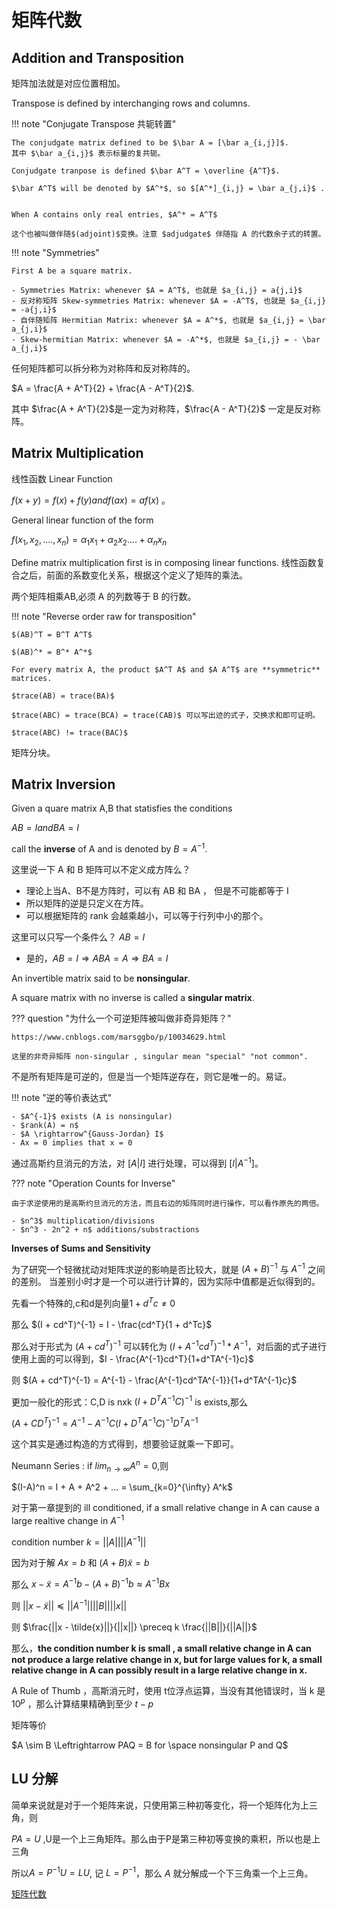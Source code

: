 # 矩阵代数

## Addition and Transposition

矩阵加法就是对应位置相加。


Transpose is defined by interchanging rows and columns.

!!! note "Conjugate Transpose 共轭转置"

    The conjudgate matrix defined to be $\bar A = [\bar a_{i,j}]$.
    其中 $\bar a_{i,j}$ 表示标量的复共轭。

    Conjudgate tranpose is defined $\bar A^T = \overline {A^T}$.
    
    $\bar A^T$ will be denoted by $A^*$, so $[A^*]_{i,j} = \bar a_{j,i}$ . 


    When A contains only real entries, $A^* = A^T$

    这个也被叫做伴随$(adjoint)$变换。注意 $adjudgate$ 伴随指 A 的代数余子式的转置。

!!! note "Symmetries"

    First A be a square matrix.

    - Symmetries Matrix: whenever $A = A^T$, 也就是 $a_{i,j} = a{j,i}$
    - 反对称矩阵 Skew-symmetries Matrix: whenever $A = -A^T$, 也就是 $a_{i,j} = -a{j,i}$
    - 自伴随矩阵 Hermitian Matrix: whenever $A = A^*$, 也就是 $a_{i,j} = \bar a_{j,i}$
    - Skew-hermitian Matrix: whenever $A = -A^*$, 也就是 $a_{i,j} = - \bar a_{j,i}$


任何矩阵都可以拆分称为对称阵和反对称阵的。

$A = \frac{A + A^T}{2} + \frac{A - A^T}{2}$.

其中 $\frac{A + A^T}{2}$是一定为对称阵，$\frac{A - A^T}{2}$ 一定是反对称阵。

## Matrix Multiplication

线性函数 Linear Function

$f(x+y) = f(x) + f(y) and f(ax) = af(x)$ 。

General linear function of the form

$f(x_1,x_2,....,x_n) = \alpha_1 x_1 + \alpha_2 x_2 .... + \alpha_n x_n$

Define matrix multiplication first is in composing linear functions.
线性函数复合之后，前面的系数变化关系，根据这个定义了矩阵的乘法。

两个矩阵相乘AB,必须 A 的列数等于 B 的行数。


!!! note "Reverse order raw for transposition"

    $(AB)^T = B^T A^T$

    $(AB)^* = B^* A^*$

    For every matrix A, the product $A^T A$ and $A A^T$ are **symmetric** matrices.

    $trace(AB) = trace(BA)$

    $trace(ABC) = trace(BCA) = trace(CAB)$ 可以写出迹的式子，交换求和即可证明。

    $trace(ABC) != trace(BAC)$

矩阵分块。

## Matrix Inversion

Given a quare matrix A,B that statisfies the conditions 

$AB = I and BA = I$

call the **inverse** of A and is denoted by $B = A^{-1}$.

这里说一下 A 和 B 矩阵可以不定义成方阵么？

- 理论上当A、B不是方阵时，可以有 AB 和 BA ， 但是不可能都等于 I
- 所以矩阵的逆是只定义在方阵。
- 可以根据矩阵的 rank 会越乘越小，可以等于行列中小的那个。

这里可以只写一个条件么？ $AB=I$

- 是的，$AB=I \Rightarrow ABA=A \Rightarrow BA = I$

An invertible matrix said to be **nonsingular**.

A square matrix with no inverse is called a **singular matrix**.

??? question "为什么一个可逆矩阵被叫做非奇异矩阵？"

    https://www.cnblogs.com/marsggbo/p/10034629.html

    这里的非奇异矩阵 non-singular , singular mean "special" "not common".


不是所有矩阵是可逆的，但是当一个矩阵逆存在，则它是唯一的。易证。

!!! note "逆的等价表达式"

    - $A^{-1}$ exists (A is nonsingular)
    - $rank(A) = n$
    - $A \rightarrow^{Gauss-Jordan} I$
    - Ax = 0 implies that x = 0

通过高斯约旦消元的方法，对 $[A|I]$ 进行处理，可以得到 $[I|A^{-1}]$。

??? note "Operation Counts for Inverse"
    
    由于求逆使用的是高斯约旦消元的方法，而且右边的矩阵同时进行操作，可以看作原先的两倍。

    - $n^3$ multiplication/divisions
    - $n^3 - 2n^2 + n$ additions/substractions

**Inverses of Sums and Sensitivity**

为了研究一个轻微扰动对矩阵求逆的影响是否比较大，就是 $(A+B)^{-1}$ 与 $A^{-1}$ 之间的差别。
当差别小时才是一个可以进行计算的，因为实际中值都是近似得到的。

先看一个特殊的,c和d是列向量$1 + d^Tc \ne 0$

那么 $(I + cd^T)^{-1} = I - \frac{cd^T}{1 + d^Tc}$

那么对于形式为 $(A + cd^T)^{-1}$ 可以转化为 $(I + A^{-1}cd^T)^{-1} * A ^ {-1}$，对后面的式子进行使用上面的可以得到，$I - \frac{A^{-1}cd^T}{1+d^TA^{-1}c}$

则 $(A + cd^T)^{-1} = A^{-1} - \frac{A^{-1}cd^TA^{-1}}{1+d^TA^{-1}c}$ 


更加一般化的形式：C,D is nxk $(I + D^TA^{-1}C) ^{-1}$ is exists,那么

$(A + CD^T)^{-1} = A^{-1} - A^{-1}C(I + D^TA^{-1}C)^{-1}D^TA^{-1}$

这个其实是通过构造的方式得到，想要验证就乘一下即可。

Neumann Series : if $lim_{n \rightarrow \infty} A^n = 0$,则

$(I-A)^n = I + A + A^2 + ... = \sum_{k=0}^{\infty} A^k$

对于第一章提到的 ill conditioned, if a small relative change in A can cause a large realtive change in $A^{-1}$

condition number $k = ||A|| ||A^{-1}||$


因为对于解 $Ax=b$ 和 $(A+B) \tilde{x} = b$

那么 $x - \tilde{x} = A^{-1}b - (A+B)^{-1}b \approx A^{-1}Bx$


则 $||x - \tilde{x}|| \preceq ||A^{-1}|| ||B|| ||x||$

则 $\frac{||x - \tilde{x}||}{||x||} \preceq k \frac{||B||}{||A||}$

那么，**the condition number k is small , a small relative change in A  can not produce a large  relative change in x, but for large values for k, a small relative change in A can possibly result in a large relative change in x.**

A Rule of Thumb ，高斯消元时，使用 t位浮点运算，当没有其他错误时，当 k 是 $10^p$ ，那么计算结果精确到至少 $t-p$


矩阵等价

$A \sim B \Leftrightarrow PAQ = B for \space nonsingular P and Q$


## LU 分解

简单来说就是对于一个矩阵来说，只使用第三种初等变化，将一个矩阵化为上三角，则

$PA = U$ ,U是一个上三角矩阵。那么由于P是第三种初等变换的乘积，所以也是上三角

所以$A = P^{-1} U = L U$, 记 $L = P^{-1}$，那么 $A$ 就分解成一个下三角乘一个上三角。

[矩阵代数](课件4.pdf)


